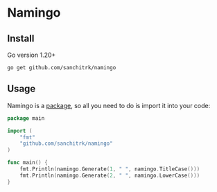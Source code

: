# Namingo

## Install

Go version 1.20+
```
go get github.com/sanchitrk/namingo
```

## Usage

Namingo is a [package](https://golang.org/doc/code#ImportingRemote), so all you need to do is import it into your code:
```go
package main

import (
	"fmt"
	"github.com/sanchitrk/namingo"
)

func main() {
    fmt.Println(namingo.Generate(1, " ", namingo.TitleCase()))
    fmt.Println(namingo.Generate(2, " ", namingo.LowerCase()))
}
```

